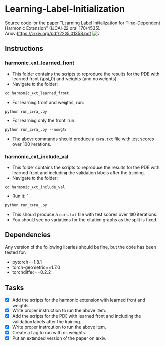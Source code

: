 # Learning-Label-Initialization
Source code for the paper "Learning Label Initialization for Time-Dependent Harmonic Extension" (IJCAI-22 oral 170/4535). 
Arixv:https://arxiv.org/pdf/2205.01358.pdf
![2](https://user-images.githubusercontent.com/38216671/167074954-ce00bba4-1838-45c2-b5ff-f590e2dfa99b.png)

## Instructions
### harmonic_ext_learned_front
- This folder contains the scripts to reproduce the results for the PDE with learned front (\psi_0) and weights (and no weights).
- Navigate to the folder: 
```
cd harmonic_ext_learned_front
```
- For learning front and weigths, run: 
```
python run_cora_.py
```
- For learning only the front, run:
```
python run_cora_.py --nowgts
```
- The above commands should produce a `cora.txt` file with test scores over 100 iterations.

### harmonic_ext_include_val
- This folder contains the scripts to reproduce the results for the PDE with learned front and including the validation labels after the training.
- Navigate to the folder: 
```
cd harmonic_ext_include_val
```
- Run it: `
```
python run_cora_.py
```
- This should produce a `cora.txt` file with test scores over 100 iterations.
- You should see no variations for the citation graphs as the split is fixed.

## Dependencies
Any version of the following libaries should be fine, but the code has been tested for:
- pytorch==1.8.1
- torch-geometric==1.7.0
- torchdiffeq==0.2.2

## Tasks
- [x] Add the scripts for the harmonic extension with learned front and weights.
- [x] Write proper instruction to run the above item.
- [x] Add the scripts for the PDE with learned front and including the validation labels after the training.
- [x] Write proper instrcution to run the above item.
- [x] Create a flag to run with no weights.
- [x] Put an extended version of the paper on arxiv.
